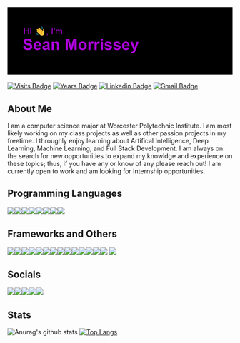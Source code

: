 <img src="header.png">


[![Visits Badge](https://badges.pufler.dev/visits/semorrissey/semorrissey)](https://badges.pufler.dev)
[![Years Badge](https://badges.pufler.dev/years/semorrissey)](https://badges.pufler.dev)
[![Linkedin Badge](https://img.shields.io/badge/-Sean%20Morrissey-blue?style=social&logo=Linkedin&logoColor=blue&link=https://www.linkedin.com/in/sean-morrissey-31726a159/)](https://www.linkedin.com/in/sean-morrissey-31726a159/)
[![Gmail Badge](https://img.shields.io/badge/-semorrissey17-c14438?style=social&logo=Gmail&logoColor=red&link=mailto:semorrissey17@gmail.com)](mailto:semorrissey17@gmail.com)

## About Me
I am a computer science major at Worcester Polytechnic Institute. I am most likely working on my class projects as well as other passion projects in my freetime. I throughly enjoy learning about Artifical Intelligence, Deep Learning, Machine Learning, and Full Stack Development. I am always on the search for new opportunities to expand my knowldge and experience on these topics; thus, if you have any or know of any please reach out! I am currently open to work and am looking for Internship opportunities.

## Programming Languages
<img src="https://img.shields.io/badge/node.js%20-%2343853D.svg?&style=for-the-badge&logo=node.js&logoColor=white"/><img src="https://img.shields.io/badge/javascript%20-%23323330.svg?&style=for-the-badge&logo=javascript&logoColor=%23F7DF1E"/><img src="https://img.shields.io/badge/html5%20-%23E34F26.svg?&style=for-the-badge&logo=html5&logoColor=white"/><img src="https://img.shields.io/badge/css3%20-%231572B6.svg?&style=for-the-badge&logo=css3&logoColor=white"/><img src="https://img.shields.io/badge/python%20-%2314354C.svg?&style=for-the-badge&logo=python&logoColor=white"/><img src="https://img.shields.io/badge/c%20-%2300599C.svg?&style=for-the-badge&logo=c&logoColor=white"/><img src="https://img.shields.io/badge/c++%20-%2300599C.svg?&style=for-the-badge&logo=c%2B%2B&ogoColor=white"/><img src="https://img.shields.io/badge/java-%23ED8B00.svg?&style=for-the-badge&logo=java&logoColor=white"/>

## Frameworks and Others
<img src="https://img.shields.io/badge/express.js%20-%23404d59.svg?&style=for-the-badge"/><img src="https://img.shields.io/badge/bootstrap%20-%23563D7C.svg?&style=for-the-badge&logo=bootstrap&logoColor=white"/><img src="https://img.shields.io/badge/jquery%20-%230769AD.svg?&style=for-the-badge&logo=jquery&logoColor=white"/><img src ="https://img.shields.io/badge/MongoDB-%234ea94b.svg?&style=for-the-badge&logo=mongodb&logoColor=white"/><img src ="https://img.shields.io/badge/oracle%20-%23F00000.svg?&style=for-the-badge&logo=oracle&logoColor=white" /><img src="https://img.shields.io/badge/Keras%20-%23D00000.svg?&style=for-the-badge&logo=Keras&logoColor=white"/><img src="https://img.shields.io/badge/TensorFlow%20-%23FF6F00.svg?&style=for-the-badge&logo=TensorFlow&logoColor=white" /><img src="https://img.shields.io/badge/unity%20-%23000000.svg?&style=for-the-badge&logo=unity&logoColor=white"/><img src="https://img.shields.io/badge/steam%20-%23000000.svg?&style=for-the-badge&logo=steam&logoColor=white"/><img src="https://img.shields.io/badge/AWS%20-%23FF9900.svg?&style=for-the-badge&logo=amazon-aws&logoColor=white"/><img src="https://img.shields.io/badge/heroku%20-%23430098.svg?&style=for-the-badge&logo=heroku&logoColor=white"/><img src="https://img.shields.io/badge/glitch%20-%233333FF.svg?&style=for-the-badge&logo=glitch&logoColor=white"/><img src="https://img.shields.io/badge/adobe%20photoshop%20-%2331A8FF.svg?&style=for-the-badge&logo=adobe%20photoshop&logoColor=white"/><img src="https://img.shields.io/badge/adobe%20illustrator%20-%23FF9A00.svg?&style=for-the-badge&logo=adobe%20illustrator&logoColor=white"/>
<img src="https://img.shields.io/badge/adobe%20xd%20-%23FF26BE.svg?&style=for-the-badge&logo=adobe%20xd&logoColor=white"/>


## Socials
<img src="https://img.shields.io/badge/smorr16%20-%23E4405F.svg?&style=for-the-badge&logo=Instagram&logoColor=white"/><img src="https://img.shields.io/badge/bronzebox%20-%23FFFC00.svg?&style=for-the-badge&logo=Snapchat&logoColor=white"/><img src="https://img.shields.io/badge/tib46%20-%239146FF.svg?&style=for-the-badge&logo=Twitch&logoColor=white"/><img src="https://img.shields.io/badge/linkedin%20-%230077B5.svg?&style=for-the-badge&logo=linkedin&logoColor=white"/><img src="https://img.shields.io/badge/64bit%239854%20-%237289DA.svg?&style=for-the-badge&logo=discord&logoColor=white"/>

## Stats

![Anurag's github stats](https://github-readme-stats.vercel.app/api?username=semorrissey&count_private=true&show_icons=true&theme=midnight-purple&include_all_commits=true)
[![Top Langs](https://github-readme-stats.vercel.app/api/top-langs/?username=semorrissey&layout=compact&langs_count=7&theme=midnight-purple&hide=TeX)](https://github.com/anuraghazra/github-readme-stats)
